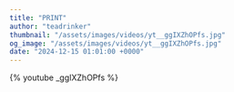 ```yaml
---
title: "PRINT"
author: "teadrinker"
thumbnail: "/assets/images/videos/yt__ggIXZhOPfs.jpg"
og_image: "/assets/images/videos/yt__ggIXZhOPfs.jpg"
date: "2024-12-15 01:01:00 +0000"
---
```


{% youtube _ggIXZhOPfs %}
